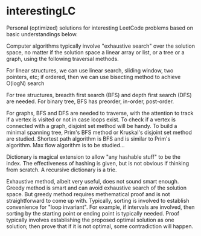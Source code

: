 # interestingLC
Personal (optimized) solutions for interesting LeetCode problems based on basic understandings below.

Computer algorithms typically involve "exhaustive search" over the solution space,
no matter if the solution space a linear array or list, or a tree or a graph, using the following traversal methods.

For linear structures, we can use linear search, sliding window, two pointers, etc; 
if ordered, then we can use bisecting method to achieve O(logN) search

For tree structures, breadth first search (BFS) and depth first search (DFS) are needed.
For binary tree, BFS has preorder, in-order, post-order. 

For graphs, BFS and DFS are needed to traverse, with the attention to track if a vertex is visited or not in case loops exist. 
To check if a vertex is connected with a graph, disjoint set method will be handy.
To build a minimal spanning tree, Prim's BFS method or Kruskal's disjoint set method are studied.
Shortest path algorithm is BFS and is similar to Prim's algorithm.
Max flow algorithm is to be studied... 

Dictionary is magical extension to allow "any hashable stuff" to be the index. 
The effectiveness of hashing is given, but is not obvious if thinking from scratch.
A recursive dictionary is a trie.

Exhaustive method, albeit very useful, does not sound smart enough.
Greedy method is smart and can avoid exhaustive search of the solution space.
But greedy method requires methematical proof and is not straightforward to come up with. 
Typically, sorting is involved to establish convenience for "loop invariant". 
For example, if intervals are involved, then sorting by the starting point or ending point is typically needed. 
Proof typically involves establishing the proposed optimal solution as one solution; 
then prove that if it is not optimal, some contradiction will happen.


